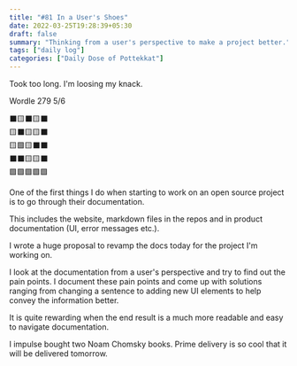 ```yaml
---
title: "#81 In a User's Shoes"
date: 2022-03-25T19:28:39+05:30
draft: false
summary: "Thinking from a user's perspective to make a project better."
tags: ["daily log"]
categories: ["Daily Dose of Pottekkat"]
---
```


Took too long. I'm loosing my knack.

Wordle 279 5/6

⬛🟨⬛🟨⬛\
🟨⬛🟨🟨⬛\
🟨🟩🟨⬛⬛\
⬛⬛🟨🟨⬛\
🟩🟩🟩🟩🟩

One of the first things I do when starting to work on an open source project is to go through their documentation.

This includes the website, markdown files in the repos and in product documentation (UI, error messages etc.).

I wrote a huge proposal to revamp the docs today for the project I'm working on.

I look at the documentation from a user's perspective and try to find out the pain points. I document these pain points and come up with solutions ranging from changing a sentence to adding new UI elements to help convey the information better.

It is quite rewarding when the end result is a much more readable and easy to navigate documentation.

I impulse bought two Noam Chomsky books. Prime delivery is so cool that it will be delivered tomorrow.
